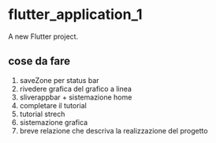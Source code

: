 # flutter_application_1

A new Flutter project.

## cose da fare 
1. ⁠saveZone per status bar
2. ⁠⁠rivedere grafica del grafico a linea 
3. ⁠⁠sliverappbar + sistemazione home
4. completare il tutorial
5. tutorial strech 
6. ⁠⁠sistemazione grafica
7. ⁠breve relazione che descriva la realizzazione del progetto